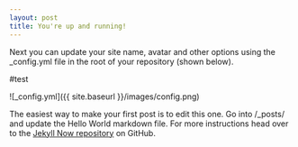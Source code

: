 ```yaml
---
layout: post
title: You're up and running!
---
```


Next you can update your site name, avatar and other options using the _config.yml file in the root of your repository (shown below).

#test

![_config.yml]({{ site.baseurl }}/images/config.png)

The easiest way to make your first post is to edit this one. Go into /_posts/ and update the Hello World markdown file. For more instructions head over to the [Jekyll Now repository](https://github.com/barryclark/jekyll-now) on GitHub.
